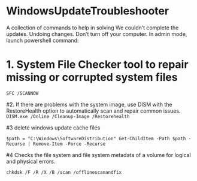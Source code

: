 # WindowsUpdateTroubleshooter
A collection of commands to help in solving We couldn’t complete the updates. Undoing changes. Don’t turn off your computer.
In admin mode, launch powershell command:
# 1. System File Checker tool to repair missing or corrupted system files
  `SFC /SCANNOW`

#2. If there are problems with the system image, use DISM with the RestoreHealth option to automatically scan and repair common issues.
  `DISM.exe /Online /Cleanup-Image /Restorehealth`

#3 delete windows update cache files

  `$path = "C:\Windows\SoftwareDistribution"
  Get-ChildItem -Path $path -Recurse | Remove-Item -Force -Recurse`

#4 Checks the file system and file system metadata of a volume for logical and physical errors.

  `chkdsk /F /R /X /B /scan /offlinescanandfix`
